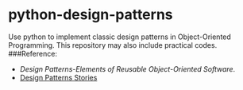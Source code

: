 python-design-patterns
===============
Use python to implement classic design patterns in Object-Oriented Programming. This repository may also include practical codes.   
###Reference:   
* *Design Patterns-Elements of Reusable Object-Oriented Software*.
* [Design Patterns Stories](http://www.programcreek.com/java-design-patterns-in-stories/)   